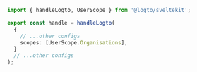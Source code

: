 ```ts title="hooks.server.ts"
import { handleLogto, UserScope } from '@logto/sveltekit';

export const handle = handleLogto(
  {
    // ...other configs
    scopes: [UserScope.Organisations],
  }
  // ...other configs
);
```
